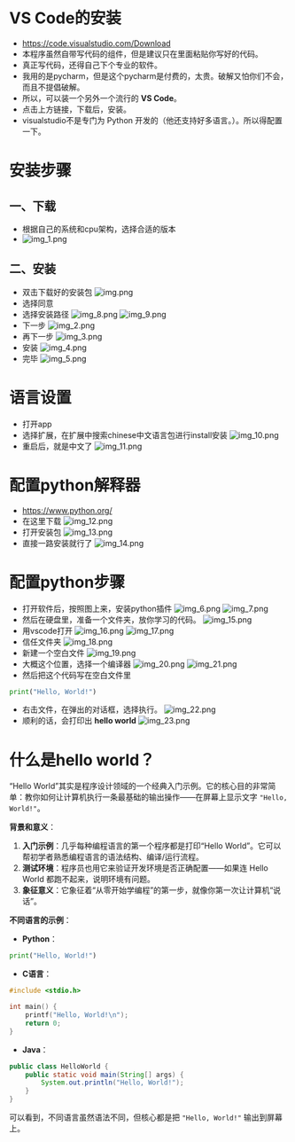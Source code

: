 # VS Code的安装

- https://code.visualstudio.com/Download
- 本程序虽然自带写代码的组件，但是建议只在里面粘贴你写好的代码。
- 真正写代码，还得自己下个专业的软件。
- 我用的是pycharm，但是这个pycharm是付费的，太贵。破解又怕你们不会，而且不提倡破解。
- 所以，可以装一个另外一个流行的 **VS Code**。
- 点击上方链接，下载后，安装。
- visualstudio不是专门为 Python 开发的（他还支持好多语言。）。所以得配置一下。

# 安装步骤

## 一、下载

- 根据自己的系统和cpu架构，选择合适的版本
- ![img_1.png](./assets/01-02/img_1.png)

## 二、安装

- 双击下载好的安装包
  ![img.png](./assets/01-02/img.png)
- 选择同意
- 选择安装路径
  ![img_8.png](./assets/01-02/img_8.png)
  ![img_9.png](./assets/01-02/img_9.png)
- 下一步
  ![img_2.png](./assets/01-02/img_2.png)
- 再下一步
  ![img_3.png](./assets/01-02/img_3.png)
- 安装
  ![img_4.png](./assets/01-02/img_4.png)
- 完毕
  ![img_5.png](./assets/01-02/img_5.png)

# 语言设置

- 打开app
- 选择扩展，在扩展中搜索chinese中文语言包进行install安装
  ![img_10.png](./assets/01-02/img_10.png)
- 重启后，就是中文了
  ![img_11.png](./assets/01-02/img_11.png)

# 配置python解释器

- https://www.python.org/
- 在这里下载
  ![img_12.png](./assets/01-02/img_12.png)
- 打开安装包
  ![img_13.png](./assets/01-02/img_13.png)
- 直接一路安装就行了
  ![img_14.png](./assets/01-02/img_14.png)

# 配置python步骤

- 打开软件后，按照图上来，安装python插件
  ![img_6.png](./assets/01-02/img_6.png)
  ![img_7.png](./assets/01-02/img_7.png)
- 然后在硬盘里，准备一个文件夹，放你学习的代码。
  ![img_15.png](./assets/01-02/img_15.png)
- 用vscode打开
  ![img_16.png](./assets/01-02/img_16.png)
  ![img_17.png](./assets/01-02/img_17.png)
- 信任文件夹
  ![img_18.png](./assets/01-02/img_18.png)
- 新建一个空白文件
  ![img_19.png](./assets/01-02/img_19.png)
- 大概这个位置，选择一个编译器
  ![img_20.png](./assets/01-02/img_20.png)
  ![img_21.png](./assets/01-02/img_21.png)
- 然后把这个代码写在空白文件里

```python
print("Hello, World!")
```

- 右击文件，在弹出的对话框，选择执行。
  ![img_22.png](./assets/01-02/img_22.png)
- 顺利的话，会打印出 **hello world**
  ![img_23.png](./assets/01-02/img_23.png)

# 什么是hello world？

“Hello World”其实是程序设计领域的一个经典入门示例。它的核心目的非常简单：教你如何让计算机执行一条最基础的输出操作——在屏幕上显示文字
`"Hello, World!"`。

**背景和意义**：

1. **入门示例**：几乎每种编程语言的第一个程序都是打印“Hello World”。它可以帮初学者熟悉编程语言的语法结构、编译/运行流程。
2. **测试环境**：程序员也用它来验证开发环境是否正确配置——如果连 Hello World 都跑不起来，说明环境有问题。
3. **象征意义**：它象征着“从零开始学编程”的第一步，就像你第一次让计算机“说话”。

**不同语言的示例**：

* **Python**：

```python
print("Hello, World!")
```

* **C语言**：

```c
#include <stdio.h>

int main() {
    printf("Hello, World!\n");
    return 0;
}
```

* **Java**：

```java
public class HelloWorld {
    public static void main(String[] args) {
        System.out.println("Hello, World!");
    }
}
```

可以看到，不同语言虽然语法不同，但核心都是把 `"Hello, World!"` 输出到屏幕上。
 